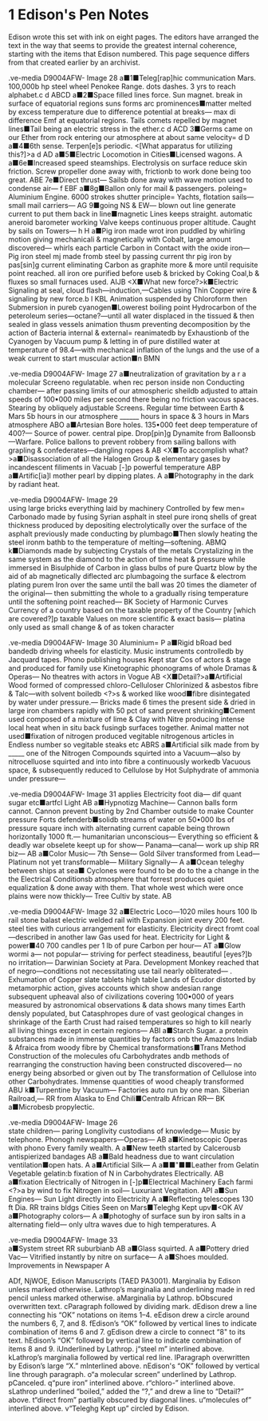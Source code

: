 # 1 Edison's Pen Notes

Edison wrote this set with ink on eight pages.  The editors have arranged the text in the way that seems to provide the greatest internal coherence, starting with the items that Edison numbered. This page sequence differs from that created earlier by an archivist.

.ve-media D9004AFW- Image 28
	<X>a■1■Teleg[rap]hic communication Mars. 100,000b hp steel wheel Penokee Range. dots dashes. 3 yrs to reach alphabet.c <OK>d
ABCD
	<X>a■2■Space filled lines force. Sun magnet. break in surface of equatorial regions suns forms arc prominences■matter melted by excess temperature due to difference potential at breaks— max di difference Emf at equatorial regions. Tails comets repelled by magnet lines■Tail being an electric stress in the ether.c <OK>d
ACD
	3■Germs came on our Ether from rock entering our atmosphere at about same velocity= <OK>d
D
	<X>a■4■6th sense. Terpen[e]s periodic. <[What apparatus for utilizing this?]>a <OK>d 
AD
<X>a■5■Electric Locomotion in Cities■Licensed wagons.
A
	<X>a■6e■Increased speed steamships. Electrolysis on surface reduce skin friction. Screw propeller done away with, frictionb to work done being too great.
ABE
	7e■Direct thrust— Sailsb done away with wave motion used to condense air— <OK>f
EBF
	<X>a■8g■Ballon only for mail & passengers. poleing= Aluminium Engine. 6000 strokes shutter principle= Yachts, flotation sails— small mail carriers—
AG
	9■going NS & EW— blown out line generate current to put them back in line■magnetic Lines keeps straight. automatic aneroid barometer working Valve keeps continuous proper altitude. Caught by sails on Towers— <OK>h
H
	<X>a■Pig iron made wrot iron puddled by whirling motion giving mechanicali & magnetically with Cobalt, large amount discovered— whirls each particle Carbon in Contact with the oxide iron— Pig iron steel mj made fromb steel by passing current thr pig iron by pas[sin]g current eliminating Carbon as graphite more & more until requisite point reached. all iron ore purified before useb & bricked by Coking Coal,b & fluxes so small furnaces used.
AIJB
	<X■What new force?>k■Electric Signaling at seal, cloud flash—induction,—Cables using Thin Copper wire & signaling by new force.b <OK>l
KBL
	Animation suspended by Chloroform then Submersion in pureb cyanogen■Lowerest boiling point Hydrocarbon of the peteroleum series—octane?—until all water displaced in the tissued & then sealed in glass vessels animation thusm preventing decomposition by the action of Bacteria internal & external= reanimatedb by Exhaustionb of the Cyanogen by Vacuum pump & letting in of pure distilled water at temperature of 98.4—with mechanical inflation of the lungs and the use of a weak current to start muscular action■<OK>n
BMN

.ve-media D9004AFW- Image 27
	<X>a■neutralization of gravitation by a r a molecular Screeno regulatable. when rec  person inside non Conducting chamber— after passing limits of our atmospheric sheildb adjusted to attain speeds of 100▪000 miles per second there being no friction vacous spaces. Stearing by obliquely adjustable Screens. Regular time between Earth & Mars 5b hours in our atmosphere ______ hours in space & 3 hours in Mars atmosphere
ABO
	<X>a■Artesian Bore holes. 135▪000 feet deep temperature of 400?— Source of power. central pipe.
	Drop[pin]g Dynamite from Balloonsb—Warfare. Police ballons to prevent robbery from sailing ballons with grapling & confederates—dangling ropes &
AB
	 <X■To accomplish what?>a■Disassociation of all the Halogen Group & elementary gases by incandescent filiments in Vacuab [-]p powerful temperature
ABP
	<X>a■Artific[ia]l mother pearl by dipping plates. <OK>
A
	<X>a■Photography in the dark by radiant heat.
        
.ve-media D9004AFW- Image 29	
using large bricks everything laid by machinery Controlled by few men=
	Carbonado made by fusing Syrian asphalt in steel pure ironq shells of great thickness produced by depositing electrolytically over the surface of the asphalt previously made conducting by plumbago■Then slowly heating the steel ironm bathb to the temperature of melting—softening.
ABMQ
	<X>k■Diamonds made by subjecting Crystals of the metals Crystalizing in the same system as the diamond to the action of time heat & pressure while immersed in Bisulphide of Carbon in glass bulbs of pure Quartz blow by the aid of ab magnetically diflected arc plumbagoing the surface & electrom plating purem Iron over the same until the ball was 20 times the diameter of the original— then submitting the whole to a gradually rising temperature until the softening point reached—
BK
	Society of Harmonic Curves
	Currency of a country based on the taxable property of the Country [which are covered?]p taxable Values on more scientific & exact basis— platina only used as small change & of as token character

.ve-media D9004AFW- Image 30
	Aluminium=
P
	<X>a■Rigid bRoad bed bandedb driving wheels for elasticity.
	Music instruments controlledb by Jacquard tapes. 
	Phono publishing houses Kept star Cos of actors & stage and produced for family use Kinetographic phonograms of whole Dramas & Operas— No theatres with actors in Vogue
AB
	<X■Detail?>a■Artificial Wood formed of compressed chloro-Celluloser Chlorinized & asbestos fibre & Talc—with solvent boiledb <?>s & worked like wood■fibre disintegated by water under pressure.— Bricks made 6 times the present side & dried in large iron chambers rapidly with 50 pct of sand prevent shrinking■Cement used composed of a mixture of lime & Clay with Nitre producing intense local heat when in situ back fusingb surfaces together.
	Animal matter not used■fixation of nitrogen produced vegitable nitrogenous articles in Endless number so vegitable steaks etc
ABRS
	<X>a■Artificial silk made from by _____ one of the Nitrogen Compounds squirted into a Vacuum—also by nitrocelluose squirted and into into fibre a continuously workedb Vacuous space, & subsequently reduced to Cellulose by Hot Sulphydrate of ammonia under pressure—

.ve-media D9004AFW- Image 31
	applies Electricity foot dia— dif quant sugar etc■artfcl Light
AB
	<X>a■Hypnotizg Machine—
	Cannon balls form cannot. Cannon prevent busting by 2nd Chamber outside to make Counter pressure
	Forts defenderb■solidb streams of water on 50▪000 lbs of pressure square inch with alternating current capable being thrown horizontally 1000 ft.— humanitarian unconscious— 
Everything so efficient & deadly war obselete keept up for show—
	Panama—canal— work up ship RR biz—
AB
	<X>a■Color Music—
	7th Sense—
	Gold Silver transformed from Lead— Platinum not yet transformable—
	Military Signally—
A
	<X>a■Ocean teleghy between ships at sea■<OK>
	Cyclones were found to be do to the a change in the the Electrical Conditionsb atmosphere that forrest produces quiet equalization & done away with them. That whole west which were once plains were now thickly— Tree Cultiv by state.
AB

.ve-media D9004AFW- Image 32
	<X>a■Electric Loco—1020 miles hours 100 lb rail stone balast electric welded rail with Expansion joint every 200 feet. steel ties with curious arrangement for elasticity.
	Electricity direct fromt coal—described in another law
	Gas used for heat. Electricity for Light & power■40 700 candles per 1 lb of pure Carbon per hour—
AT
	<X>a■Glow wormi <?>a— not popular— striving for perfect steadiness, beautiful [eyes?]b no irritation—
	Darwinian Society at Para. Development Monkey reached that of negro—conditions not necessitating use tail nearly obliterated— .
	Exhumation of Copper slate tablets high table Lands of Ecudor distorted by metamorphic action, gives accounts which show andesian range subsequent upheaval also of civilizations covering 100▪000 of years measured by astronomical observations & data shows many times Earth densly populated, but Catasphropes dure of vast geological changes in shrinkage of the Earth Crust had raised temperatures so high to kill nearly all living things except in certain regions—
ABI
	<X■Details?>a■Starch Sugar. a protein substances made in immense quantities by factors onb the Amazons Indiab & Afraica from woody fibre by Chemical transformations■Trans Method Construction of the molecules ofu Carbohydrates andb methods of rearranging the construction having been constructed discovered— no energy being absorbed or given out by The transformation of Cellulose into other Carbohydrates. Immense quantities of wood cheaply transformed
ABU
	<X>k■Turpentine by Vacuum— <OK> 
	Factories auto run by one man.
	Siberian Railroad,— RR from Alaska to End Chili■Centralb African RR—
BK
	<X>a■Microbesb propylectic.

.ve-media D9004AFW- Image 26	
state children— paring Longlivity custodians of knowledge—
	Music by telephone.
	Phonogh newspapers—Operas— <OK> 
AB
	<X>a■Kinetoscopic Operas with phono Every family wealth. <OK> 
A
	<X>a■New teeth started by Calcerousb antispierized bandages
AB
	<X>a■Bald headness due to want circulation ventilation■open hats.
A
	<X>a■Artificial Silk—
A
	<X>a■■"■■Leather from Gelatin Vegetable gelatin:b fixation of N in Carbohydrates Electrically.
AB
	<X>a■fixation Electrically of Nitrogen in [-]p■Electrical Machinery Each farmi <?>a by wind to fix Nitrogen in soil— Luxuriant Vegitation.
API
	<X>a■Sun Engines— Sun Light directly into Electricity
A
	<X>a■Reflecting telescopes 130 ft Dia. RR trains bldgs Cities Seen on Mars■Teleghg Kept upv■<OK
AV
	<X>a■Photography colors—
A
	<X>a■photoghy of surface sun by iron salts in a alternating field— only ultra waves due to high temperatures.
A

.ve-media D9004AFW- Image 33	
<X>a■System street RR suburbianb
AB
	<X>a■Glass squirted.
A
	<X>a■Pottery dried Vac— Vitrified instantly by nitre on surface—
A
	<X>a■Shoes moulded.
	Improvements in Newspaper 
A
	
ADf, NjWOE, Edison Manuscripts (TAED PA3001). Marginalia by Edison unless marked otherwise. Lathrop’s marginalia and underlining made in red pencil unless marked otherwise. aMarginalia by Lathrop.
 bObscured overwritten text.
 cParagraph followed by dividing mark.
 dEdison drew a line connecting his “OK” notations on items 1–4.
 eEdison drew a circle around the numbers 6, 7, and 8.
 fEdison’s “OK” followed by vertical lines to indicate combination of items 6 and 7.
 gEdison drew a circle to connect “8" to its text. 
hEdison’s “OK” followed by vertical line to indicate combination of items 8 and 9.
 iUnderlined by Lathrop. 
j“steel m” interlined above. 
kLathrop’s marginalia followed by vertical red line.
 lParagraph overwritten by Edison’s large “X.” 
mInterlined above. 
nEdison's “OK” followed by vertical line through paragraph. 
o“a molecular screen” underlined by Lathrop. 
pCanceled. 
q“pure iron” interlined above. 
r“chloro-” interlined above. 
sLathrop underlined “boiled,” added the “?,” and drew a line to “Detail?” above. 
t“direct from” partially obscured by diagonal lines. 
u“molecules of” interlined above. 
v“Teleghg Kept up” circled by Edison.
